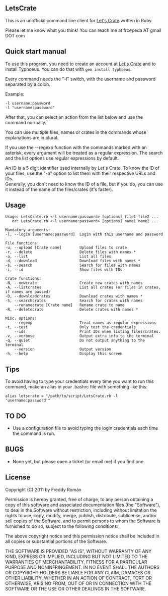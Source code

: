 LetsCrate
---------

This is an unofficial command line client for [Let's Crate](http://letscrate.com) written in Ruby.

Please let me know what you think! You can reach me at frcepeda AT gmail DOT com

Quick start manual
------------------

To use this program, you need to create an account at [Let's Crate](http://letscrate.com) and
to install Typhoeus. You can do that with `gem install typhoeus`.

Every command needs the "-l" switch, with the username and password separated by a
colon.

Example: 

    -l username:password  
    -l "username:password"
    
After that, you can select an action from the list below and use the command normally.

You can use multiple files, names or crates in the commands whose explanations
are in plural.

If you use the --regexp function with the commands marked with an asterisk, every argument
will be treated as a regular expression. The search and the list options use regular expressions
by default.

An ID is a 5 digit identifier used internally by Let's Crate. 
To know the ID of your files, use the "-a" option to list them with their respective URLs and IDs.  
Generally, you don't need to know the ID of a file, but if you do, you can use it
instead of the name of the files/crates (it's faster).

Usage
-----

    Usage: LetsCrate.rb <-l username:password> [options] file1 file2 ...
       or: LetsCrate.rb <-l username:password> [options] name1 name2 ...

	Mandatory arguments:
    -l, --login [username:password]  Login with this username and password

	File functions:
    -u, --upload [Crate name]        Upload files to crate
    -r, --delete                     Delete files with names *
    -a, --list                       List all files
    -d, --download                   Download files with names *
    -s, --search                     Search for files with names
    -i, --id                         Show files with IDs

	Crate functions:
    -N, --newcrate                   Create new crates with names
    -A, --listcrates                 List all crates (or files in crates, if names are passed)
    -D, --downloadcrates             Download crates with names *
    -S, --searchcrates               Search for crates with names
        --renamecrate [Crate name]   Rename crate to name
    -R, --deletecrate                Delete crates with names *

	Misc. options:
        --regexp                     Treat names as regular expressions
    -t, --test                       Only test the credentials
        --ids                        Print IDs when listing files/crates.
    -v, --verbose                    Output extra info to the terminal
    -q, --quiet                      Do not output anything to the terminal
        --version                    Output version
    -h, --help                       Display this screen

Tips
----

To avoid having to type your credentials every time you want to run this command, make an alias
in your .bashrc file with something like this:

`alias letscrate = "/path/to/script/LetsCrate.rb -l 'username:password'"`

TO DO
-----

* Use a configuration file to avoid typing the login credentials each time the command is run.

BUGS
----

* None yet, but please open a ticket (or email me) if you find one.

License
-------

Copyright (C) 2011 by Freddy Román

Permission is hereby granted, free of charge, to any person obtaining a copy
of this software and associated documentation files (the "Software"), to deal
in the Software without restriction, including without limitation the rights
to use, copy, modify, merge, publish, distribute, sublicense, and/or sell
copies of the Software, and to permit persons to whom the Software is
furnished to do so, subject to the following conditions:

The above copyright notice and this permission notice shall be included in
all copies or substantial portions of the Software.

THE SOFTWARE IS PROVIDED "AS IS", WITHOUT WARRANTY OF ANY KIND, EXPRESS OR
IMPLIED, INCLUDING BUT NOT LIMITED TO THE WARRANTIES OF MERCHANTABILITY,
FITNESS FOR A PARTICULAR PURPOSE AND NONINFRINGEMENT. IN NO EVENT SHALL THE
AUTHORS OR COPYRIGHT HOLDERS BE LIABLE FOR ANY CLAIM, DAMAGES OR OTHER
LIABILITY, WHETHER IN AN ACTION OF CONTRACT, TORT OR OTHERWISE, ARISING FROM,
OUT OF OR IN CONNECTION WITH THE SOFTWARE OR THE USE OR OTHER DEALINGS IN
THE SOFTWARE.